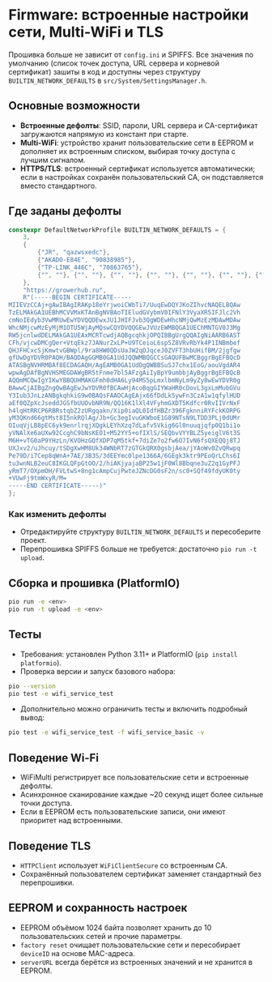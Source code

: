 # Firmware: встроенные настройки сети, Multi-WiFi и TLS

Прошивка больше не зависит от `config.ini` и SPIFFS. Все значения по умолчанию (список точек доступа, URL сервера и корневой сертификат) зашиты в код и доступны через структуру `BUILTIN_NETWORK_DEFAULTS` в `src/System/SettingsManager.h`.

## Основные возможности
- **Встроенные дефолты**: SSID, пароли, URL сервера и CA-сертификат загружаются напрямую из констант при старте.
- **Multi-WiFi**: устройство хранит пользовательские сети в EEPROM и дополняет их встроенным списком, выбирая точку доступа с лучшим сигналом.
- **HTTPS/TLS**: встроенный сертификат используется автоматически; если в настройках сохранён пользовательский CA, он подставляется вместо стандартного.

## Где заданы дефолты

```cpp
constexpr DefaultNetworkProfile BUILTIN_NETWORK_DEFAULTS = {
    3,
    {
        {"JR", "qazwsxedc"},
        {"AKADO-E84E", "90838985"},
        {"TP-LINK_446C", "70863765"},
        {"", ""}, {"", ""}, {"", ""}, {"", ""}, {"", ""}, {"", ""}, {"", ""}
    },
    "https://growerhub.ru",
    R"(-----BEGIN CERTIFICATE-----
MIIEVzCCAj+gAwIBAgIRAKp18eYrjwoiCWbTi7/UuqEwDQYJKoZIhvcNAQELBQAw
TzELMAkGA1UEBhMCVVMxKTAnBgNVBAoTIEludGVybmV0IFNlY3VyaXR5IFJlc2Vh
cmNoIEdyb3VwMRUwEwYDVQQDEwxJU1JHIFJvb3QgWDEwHhcNMjQwMzEzMDAwMDAw
WhcNMjcwMzEyMjM1OTU5WjAyMQswCQYDVQQGEwJVUzEWMBQGA1UEChMNTGV0J3Mg
RW5jcnlwdDELMAkGA1UEAxMCRTcwdjAQBgcqhkjOPQIBBgUrgQQAIgNiAARB6AST
CFh/vjcwDMCgQer+VtqEkz7JANurZxLP+U9TCeioL6sp5Z8VRvRbYk4P1INBmbef
QHJFHCxcSjKmwtvGBWpl/9ra8HW0QDsUaJW2qOJqceJ0ZVFT3hbUHifBM/2jgfgw
gfUwDgYDVR0PAQH/BAQDAgGGMB0GA1UdJQQWMBQGCCsGAQUFBwMCBggrBgEFBQcD
ATASBgNVHRMBAf8ECDAGAQH/AgEAMB0GA1UdDgQWBBSuSJ7chx1EoG/aouVgdAR4
wpwAgDAfBgNVHSMEGDAWgBR5tFnme7bl5AFzgAiIyBpY9umbbjAyBggrBgEFBQcB
AQQmMCQwIgYIKwYBBQUHMAKGFmh0dHA6Ly94MS5pLmxlbmNyLm9yZy8wEwYDVR0g
BAwwCjAIBgZngQwBAgEwJwYDVR0fBCAwHjAcoBqgGIYWaHR0cDovL3gxLmMubGVu
Y3Iub3JnLzANBgkqhkiG9w0BAQsFAAOCAgEAjx66fDdLk5ywFn3CzA1w1qfylHUD
aEf0QZpXcJseddJGSfbUUOvbNR9N/QQ16K1lXl4VFyhmGXDT5Kdfcr0RvIIVrNxF
h4lqHtRRCP6RBRstqbZ2zURgqakn/Xip0iaQL0IdfHBZr396FgknniRYFckKORPG
yM3QKnd66gtMst8I5nkRQlAg/Jb+Gc3egIvuGKWboE1G89NTsN9LTDD3PLj0dUMr
OIuqVjLB8pEC6yk9enrlrqjXQgkLEYhXzq7dLafv5Vkig6Gl0nuuqjqfp0Q1bi1o
yVNAlXe6aUXw92CcghC9bNsKEO1+M52YY5+ofIXlS/SEQbvVYYBLZ5yeiglV6t3S
M6H+vTG0aP9YHzLn/KVOHzGQfXDP7qM5tkf+7diZe7o2fw6O7IvN6fsQXEQQj8TJ
UXJxv2/uJhcuy/tSDgXwHM8Uk34WNbRT7zGTGkQRX0gsbjAea/jYAoWv0ZvQRwpq
Pe79D/i7Cep8qWnA+7AE/3B3S/3dEEYmc0lpe1366A/6GEgk3ktr9PEoQrLChs6I
tu3wnNLB2euC8IKGLQFpGtOO/2/hiAKjyajaBP25w1jF0Wl8Bbqne3uZ2q1GyPFJ
yRmT7/OXpmOH/FVLtwS+8ng1cAmpCujPwteJZNcDG0sF2n/sc0+SQf49fdyUK0ty
+VUwFj9tmWxyR/M=
-----END CERTIFICATE-----)"
};
```

### Как изменить дефолты
- Отредактируйте структуру `BUILTIN_NETWORK_DEFAULTS` и пересоберите проект.
- Перепрошивка SPIFFS больше не требуется: достаточно `pio run -t upload`.

## Сборка и прошивка (PlatformIO)
```bash
pio run -e <env>
pio run -t upload -e <env>
```

## Тесты
- Требования: установлен Python 3.11+ и PlatformIO (`pip install platformio`).
- Проверка версии и запуск базового набора:

```bash
pio --version
pio test -e wifi_service_test
```

- Дополнительно можно ограничить тесты и включить подробный вывод:

```bash
pio test -e wifi_service_test -f wifi_service_basic -v
```

## Поведение Wi-Fi
- WiFiMulti регистрирует все пользовательские сети и встроенные дефолты.
- Асинхронное сканирование каждые ~20 секунд ищет более сильные точки доступа.
- Если в EEPROM есть пользовательские записи, они имеют приоритет над встроенными.

## Поведение TLS
- `HTTPClient` использует `WiFiClientSecure` со встроенным CA.
- Сохранённый пользователем сертификат заменяет стандартный без перепрошивки.

## EEPROM и сохранность настроек
- EEPROM объёмом 1024 байта позволяет хранить до 10 пользовательских сетей и прочие параметры.
- `factory reset` очищает пользовательские сети и пересобирает `deviceID` на основе MAC-адреса.
- `serverURL` всегда берётся из встроенных значений и не хранится в EEPROM.
